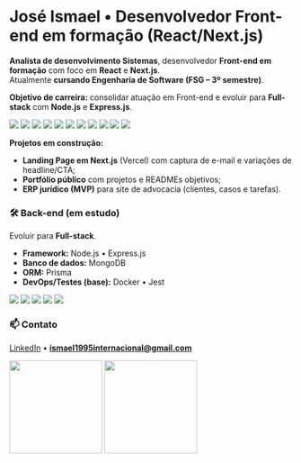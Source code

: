 <h1 align="left">José Ismael • Desenvolvedor Front-end em formação (React/Next.js)</h1

**Analista de desenvolvimento Sistemas**, desenvolvedor **Front-end em formação** com foco em **React** e **Next.js**.  
Atualmente **cursando Engenharia de Software (FSG – 3º semestre)**.

**Objetivo de carreira:** consolidar atuação em Front-end e evoluir para **Full-stack** com **Node.js** e **Express.js**.

<p>
  <img src="https://img.shields.io/badge/React-18.0+-61DAFB?logo=react&logoColor=white" />
  <img src="https://img.shields.io/badge/Next.js-14-black?logo=nextdotjs" />
  <img src="https://img.shields.io/badge/TailwindCSS-0EA5E9?logo=tailwindcss&logoColor=white" />
  <img src="https://img.shields.io/badge/JavaScript-ES6+-F7DF1E?logo=javascript&logoColor=black" />
  <img src="https://img.shields.io/badge/TypeScript-4.x-3178C6?logo=typescript&logoColor=white" />
  <img src="https://img.shields.io/badge/HTML5-E34F26?logo=html5&logoColor=white" />
  <img src="https://img.shields.io/badge/CSS3-1572B6?logo=css3&logoColor=white" />
  <img src="https://img.shields.io/badge/Bootstrap-7952B3?logo=bootstrap&logoColor=white" />
  <img src="https://img.shields.io/badge/npm-CB3837?logo=npm&logoColor=white" />
  <img src="https://img.shields.io/badge/Sass%2FSCSS-CC6699?logo=sass&logoColor=white" />
  <img src="https://img.shields.io/badge/Git-F05032?logo=git&logoColor=white" />
</p>


**Projetos em construção:**
- **Landing Page em Next.js** (Vercel) com captura de e-mail e variações de headline/CTA;
- **Portfólio público** com projetos e READMEs objetivos;
- **ERP jurídico (MVP)** para site de advocacia (clientes, casos e tarefas).

### 🛠️ Back-end (em estudo)
Evoluir para **Full-stack**.

- **Framework:** Node.js • Express.js
- **Banco de dados:** MongoDB
- **ORM:** Prisma
- **DevOps/Testes (base):** Docker • Jest

<p>
  <img src="https://img.shields.io/badge/Node.js-339933?logo=nodedotjs&logoColor=white" />
  <img src="https://img.shields.io/badge/Express.js-000000?logo=express&logoColor=white" />
  <img src="https://img.shields.io/badge/MongoDB-47A248?logo=mongodb&logoColor=white" />
  <img src="https://img.shields.io/badge/Prisma-2D3748?logo=prisma&logoColor=white" />
  <img src="https://img.shields.io/badge/Docker-2496ED?logo=docker&logoColor=white" />
</p>


### 📫 Contato
[LinkedIn](https://www.linkedin.com/in/joseismaelcorreia/) • **ismael1995internacional@gmail.com**

<div align="left">
  <img height="165" src="https://github-readme-stats.vercel.app/api?username=Ismael1995Developer&show_icons=true&theme=tokyonight&rank_icon=github&hide_border=true" />
  <img height="165" src="https://github-readme-stats.vercel.app/api/top-langs/?username=Ismael1995Developer&layout=compact&langs_count=8&theme=tokyonight&hide_border=true" />
</div>

